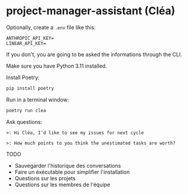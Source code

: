 # project-manager-assistant (Cléa)

Optionally, create a `.env` file like this:
```
ANTHROPIC_API_KEY=
LINEAR_API_KEY=
```
If you don't, you are going to be asked the informations through the CLI.

Make sure you have Python 3.11 installed.

Install Poetry:
```sh
pip install poetry
```

Run in a terminal window:
```sh
poetry run clea
```

Ask questions:
```
>: Hi Cléa, I'd like to see my issues for next cycle

>: How much points to you think the unestimated tasks are worth?
```

TODO
- Sauvegarder l'historique des conversations
- Faire un éxécutable pour simplifier l'installation
- Questions sur les projets
- Questions sur les membres de l'équipe
